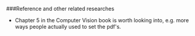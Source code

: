 ###Reference and other related researches
- Chapter 5 in the Computer Vision book is worth looking into, e.g. more ways people actually used to set the pdf's.